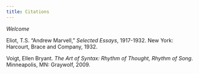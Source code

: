 ```yaml
---
title: Citations
---
```


*Welcome*

Eliot, T.S. “Andrew Marvell,” *Selected Essays*, 1917-1932. New York: Harcourt, Brace and Company, 1932. 

Voigt, Ellen Bryant. *The Art of Syntax: Rhythm of Thought, Rhythm of Song*. Minneapolis, MN: Graywolf, 2009.